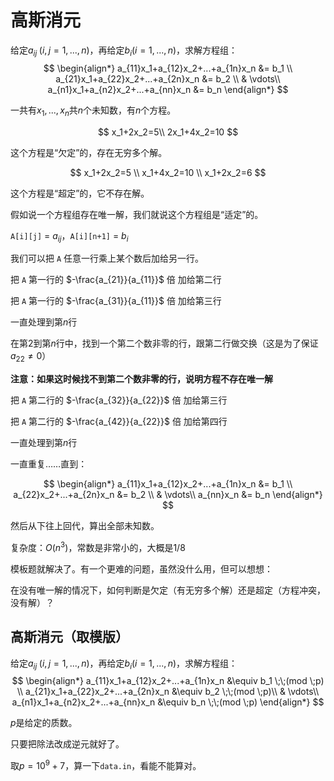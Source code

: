 # 高斯消元

给定$a_{ij}\;(i,j=1,...,n)$，再给定$b_i(i=1,...,n)$，求解方程组：
$$
\begin{align*}
a_{11}x_1+a_{12}x_2+...+a_{1n}x_n &= b_1 \\
a_{21}x_1+a_{22}x_2+...+a_{2n}x_n &= b_2 \\
& \vdots\\
a_{n1}x_1+a_{n2}x_2+...+a_{nn}x_n &= b_n
\end{align*}
$$

一共有$x_1,...,x_n$共$n$个未知数，有$n$个方程。

$$
x_1+2x_2=5\\
2x_1+4x_2=10
$$

这个方程是“欠定”的，存在无穷多个解。

$$
x_1+2x_2=5 \\
x_1+4x_2=10 \\
x_1+2x_2=6
$$

这个方程是“超定”的，它不存在解。

假如说一个方程组存在唯一解，我们就说这个方程组是“适定”的。

`A[i][j]` = $a_{ij}$，`A[i][n+1]` = $b_i$

我们可以把 `A` 任意一行乘上某个数后加给另一行。

把 `A` 第一行的 $-\frac{a_{21}}{a_{11}}$ 倍 加给第二行

把 `A` 第一行的 $-\frac{a_{31}}{a_{11}}$ 倍 加给第三行

一直处理到第$n$行

在第$2$到第$n$行中，找到一个第二个数非零的行，跟第二行做交换（这是为了保证$a_{22}\neq 0$）

**注意：如果这时候找不到第二个数非零的行，说明方程不存在唯一解**

把 `A` 第二行的 $-\frac{a_{32}}{a_{22}}$ 倍 加给第三行

把 `A` 第二行的 $-\frac{a_{42}}{a_{22}}$ 倍 加给第四行

一直处理到第$n$行

一直重复……直到：

$$
\begin{align*}
a_{11}x_1+a_{12}x_2+...+a_{1n}x_n &= b_1 \\
a_{22}x_2+...+a_{2n}x_n &= b_2 \\
& \vdots\\
a_{nn}x_n &= b_n
\end{align*}
$$

然后从下往上回代，算出全部未知数。

复杂度：$O(n^3)$，常数是非常小的，大概是$1/8$

模板题就解决了。有一个更难的问题，虽然没什么用，但可以想想：

在没有唯一解的情况下，如何判断是欠定（有无穷多个解）还是超定（方程冲突，没有解）？

## 高斯消元（取模版）

给定$a_{ij}\;(i,j=1,...,n)$，再给定$b_i(i=1,...,n)$，求解方程组：
$$
\begin{align*}
a_{11}x_1+a_{12}x_2+...+a_{1n}x_n &\equiv b_1 \;\;(mod \;p) \\
a_{21}x_1+a_{22}x_2+...+a_{2n}x_n &\equiv b_2 \;\;(mod \;p)\\
& \vdots\\
a_{n1}x_1+a_{n2}x_2+...+a_{nn}x_n &\equiv b_n \;\;(mod \;p)
\end{align*}
$$

$p$是给定的质数。

只要把除法改成逆元就好了。

取$p=10^9+7$，算一下`data.in`，看能不能算对。